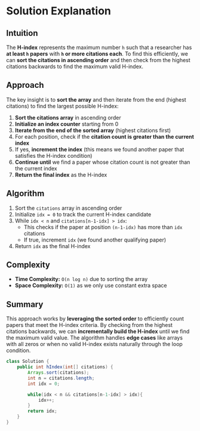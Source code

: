 
# Solution Explanation

## Intuition
The **H-index** represents the maximum number `h` such that a researcher has **at least `h` papers** with **`h` or more citations each**. To find this efficiently, we can **sort the citations in ascending order** and then check from the highest citations backwards to find the maximum valid H-index.

## Approach
The key insight is to **sort the array** and then iterate from the end (highest citations) to find the largest possible H-index:

1. **Sort the citations array** in ascending order
2. **Initialize an index counter** starting from 0
3. **Iterate from the end of the sorted array** (highest citations first)
4. For each position, check if the **citation count is greater than the current index**
5. If yes, **increment the index** (this means we found another paper that satisfies the H-index condition)
6. **Continue until** we find a paper whose citation count is not greater than the current index
7. **Return the final index** as the H-index

## Algorithm
1. Sort the `citations` array in ascending order
2. Initialize `idx = 0` to track the current H-index candidate
3. While `idx < n` and `citations[n-1-idx] > idx`:
   - This checks if the paper at position `(n-1-idx)` has more than `idx` citations
   - If true, increment `idx` (we found another qualifying paper)
4. Return `idx` as the final H-index

## Complexity
- **Time Complexity:** `O(n log n)` due to sorting the array
- **Space Complexity:** `O(1)` as we only use constant extra space

## Summary
This approach works by **leveraging the sorted order** to efficiently count papers that meet the H-index criteria. By checking from the highest citations backwards, we can **incrementally build the H-index** until we find the maximum valid value. The algorithm handles **edge cases** like arrays with all zeros or when no valid H-index exists naturally through the loop condition.
```java
class Solution {
    public int hIndex(int[] citations) {
        Arrays.sort(citations);
        int n = citations.length;
        int idx = 0;

        while(idx < n && citations[n-1-idx] > idx){
            idx++;
        }
        return idx;
    }
}

```
